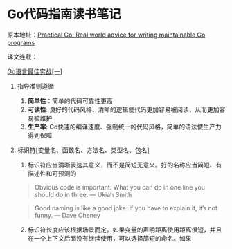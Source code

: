 # Go代码指南读书笔记

原本地址：[Practical Go: Real world advice for writing maintainable Go programs](https://dave.cheney.net/practical-go/presentations/qcon-china.html)

译文连载：

[Go语言最佳实战[一]](https://mp.weixin.qq.com/s/BbZcp5OJSQHNi6nlnu3_eA)

1. 指导准则遵循 
    1. __简单性__：简单的代码可靠性更高
    2. __可读性__: 良好的代码风格、清晰的逻辑使代码更加容易被阅读，从而更加容易被维护
    3. __生产率__: Go快速的编译速度、强制统一的代码风格，简单的语法使生产力得到保障
    
2. 标识符[变量名、函数名、方法名、类型名、包名]
    1. 标识符应当清晰表达其意义，而不是简短无意义。好的名称应当简短、有描述性和可预测的
    > Obvious code is important. What you can do in one line you should do in three. — Ukiah Smith
    
    > Good naming is like a good joke. If you have to explain it, it’s not funny. — Dave Cheney

    2. 标识符长度应该根据场景而定。如果变量的声明距离使用距离很短，并且在一个上下文后面没有继续使用，可以选择简短的命名。如果
